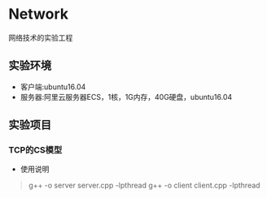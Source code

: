 # Network
网络技术的实验工程
## 实验环境  
* 客户端:ubuntu16.04 
* 服务器:阿里云服务器ECS，1核，1G内存，40G硬盘，ubuntu16.04 
## 实验项目 
### TCP的CS模型 
* 使用说明 
> g++ -o server server.cpp -lpthread
> g++ -o client client.cpp -lpthread


